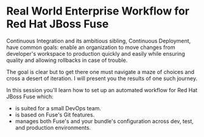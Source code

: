 Real World Enterprise Workflow for Red Hat JBoss Fuse
=====================================================

Continuous Integration and its ambitious sibling, Continuous Deployment, have common goals: enable an organization to move changes from developer's workspace to production quickly and easily while ensuring quality and allowing rollbacks in case of trouble.

The goal is clear but to get there one must navigate a maze of choices and cross a desert of iteration. I will present you the results of one such journey.

In this session you'll learn how to set up an automated workflow for Red Hat JBoss Fuse which:
* is suited for a small DevOps team.
* is based on Fuse's Git features.
* manages both Fuse's and your bundle's configuration across dev, test, and production environments.
